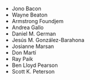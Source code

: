 - Jono Bacon
- Wayne Beaton
- Armstrong Foundjem
- Andrea Gallo
- Daniel M. German
- Jesús M. González-Barahona
- Josianne Marsan
- Don Martí
- Ray Paik
- Ben Lloyd Pearson
- Scott K. Peterson
